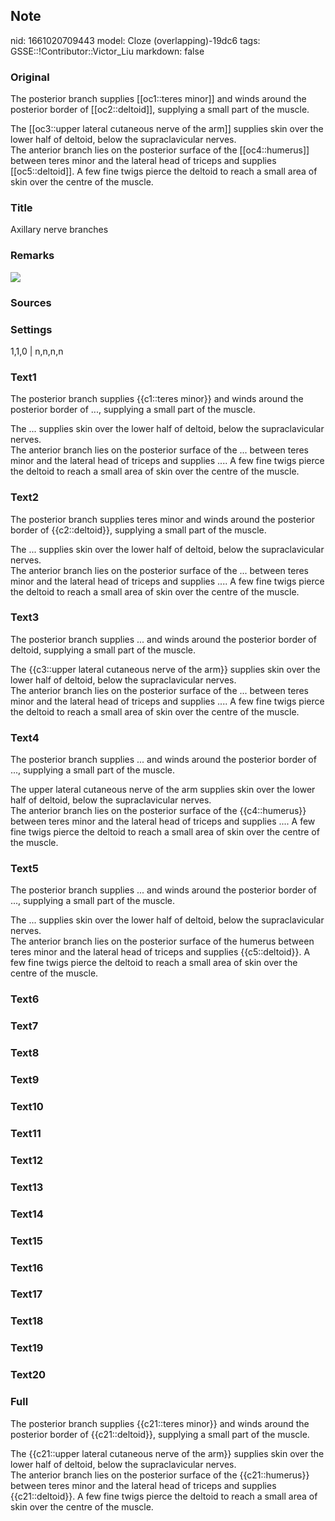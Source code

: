 ## Note
nid: 1661020709443
model: Cloze (overlapping)-19dc6
tags: GSSE::!Contributor::Victor_Liu
markdown: false

### Original
The posterior branch supplies [[oc1::teres minor]] and winds around
the posterior border of [[oc2::deltoid]], supplying a small part of
the muscle.
<div>
  The [[oc3::upper lateral cutaneous nerve of the arm]] supplies
  skin over the lower half of deltoid, below the supraclavicular
  nerves.
</div>
<div>
  The anterior branch lies on the posterior surface of the
  [[oc4::humerus]] between teres minor and the lateral head of
  triceps and supplies [[oc5::deltoid]]. A few fine twigs pierce
  the deltoid to reach a small area of skin over the centre of the
  muscle.
</div>

### Title
Axillary nerve branches

### Remarks
<img src="paste-024f2d2dd16d375646eaec3b99df48b1df6dc4e7.jpg">

### Sources


### Settings
1,1,0 | n,n,n,n

### Text1
The posterior branch supplies {{c1::teres minor}} and winds around
the posterior border of ..., supplying a small part of the muscle.
<div>
  The ... supplies skin over the lower half of deltoid, below the
  supraclavicular nerves.
</div>
<div>
  The anterior branch lies on the posterior surface of the ...
  between teres minor and the lateral head of triceps and supplies
  .... A few fine twigs pierce the deltoid to reach a small area of
  skin over the centre of the muscle.
</div>

### Text2
The posterior branch supplies teres minor and winds around the
posterior border of {{c2::deltoid}}, supplying a small part of the
muscle.
<div>
  The ... supplies skin over the lower half of deltoid, below the
  supraclavicular nerves.
</div>
<div>
  The anterior branch lies on the posterior surface of the ...
  between teres minor and the lateral head of triceps and supplies
  .... A few fine twigs pierce the deltoid to reach a small area of
  skin over the centre of the muscle.
</div>

### Text3
The posterior branch supplies ... and winds around the posterior
border of deltoid, supplying a small part of the muscle.
<div>
  The {{c3::upper lateral cutaneous nerve of the arm}} supplies
  skin over the lower half of deltoid, below the supraclavicular
  nerves.
</div>
<div>
  The anterior branch lies on the posterior surface of the ...
  between teres minor and the lateral head of triceps and supplies
  .... A few fine twigs pierce the deltoid to reach a small area of
  skin over the centre of the muscle.
</div>

### Text4
The posterior branch supplies ... and winds around the posterior
border of ..., supplying a small part of the muscle.
<div>
  The upper lateral cutaneous nerve of the arm supplies skin over
  the lower half of deltoid, below the supraclavicular nerves.
</div>
<div>
  The anterior branch lies on the posterior surface of the
  {{c4::humerus}} between teres minor and the lateral head of
  triceps and supplies .... A few fine twigs pierce the deltoid to
  reach a small area of skin over the centre of the muscle.
</div>

### Text5
The posterior branch supplies ... and winds around the posterior
border of ..., supplying a small part of the muscle.
<div>
  The ... supplies skin over the lower half of deltoid, below the
  supraclavicular nerves.
</div>
<div>
  The anterior branch lies on the posterior surface of the humerus
  between teres minor and the lateral head of triceps and supplies
  {{c5::deltoid}}. A few fine twigs pierce the deltoid to reach a
  small area of skin over the centre of the muscle.
</div>

### Text6


### Text7


### Text8


### Text9


### Text10


### Text11


### Text12


### Text13


### Text14


### Text15


### Text16


### Text17


### Text18


### Text19


### Text20


### Full
The posterior branch supplies {{c21::teres minor}} and winds around
the posterior border of {{c21::deltoid}}, supplying a small part of
the muscle.
<div>
  The {{c21::upper lateral cutaneous nerve of the arm}} supplies
  skin over the lower half of deltoid, below the supraclavicular
  nerves.
</div>
<div>
  The anterior branch lies on the posterior surface of the
  {{c21::humerus}} between teres minor and the lateral head of
  triceps and supplies {{c21::deltoid}}. A few fine twigs pierce
  the deltoid to reach a small area of skin over the centre of the
  muscle.
</div>
